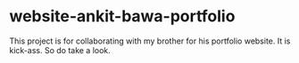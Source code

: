# website-ankit-bawa-portfolio
This project is for collaborating with my brother for his portfolio website. It is kick-ass. So do take a look.
